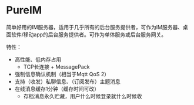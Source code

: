 # PureIM

简单好用的IM服务器，适用于几乎所有的后台服务提供者，可作为IM服务器、桌面软件/移动app的后台服务提供者。可作为单体服务或后台服务网关。

特性：

- 高性能、低内存占用
	+ TCP长连接 + MessagePack
- 强制信息确认机制（相当于Mqtt QoS 2）
- 支持（收发）私聊信息、（订阅发布）主题消息
- 在线消息缓存1分钟（缓存时间可改）
	+ 存档消息永久贮藏，用户什么时候登录就什么时候收
